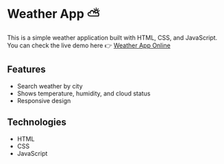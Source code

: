 # Weather App ⛅

This is a simple weather application built with HTML, CSS, and JavaScript.  
You can check the live demo here 👉 [Weather App Online](https://weather-lidya.netlify.app/)

## Features
- Search weather by city
- Shows temperature, humidity, and cloud status
- Responsive design

## Technologies
- HTML
- CSS
- JavaScript
